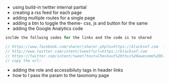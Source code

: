 - using build-in twitter internal partial
- creating a rss feed for each page
- adding multiple routes for a single page
- adding a btn to toggle the theme- css, js and button for the same
- adding the Google Analytics code

```js
inclde the follwing codes for the links and the code is to shared

// https://www.facebook.com/sharer/sharer.php?u=https://blacksof.com  : faceboom sharing link
// http://www.twitter.com/intent/tweet?url=https://blacksof.com
// https://twitter.com/intent/tweet?text=Checkout%20this%20awesome%20blog%20I%20found
// copy the url:

```

- adding the role and accessibiluty tags in header links
- how to I pass the param to the taxonomy page

